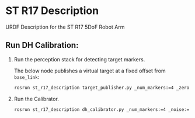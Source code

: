 # ST R17 Description

URDF Description for the ST R17 5DoF Robot Arm

## Run DH Calibration:

1. Run the perception stack for detecting target markers.

    The below node publishes a virtual target at a fixed offset from `base_link`:
    
    ```bash
    rosrun st_r17_description target_publisher.py _num_markers:=4 _zero:=false _rate:=100
    ```

2. Run the Calibrator.
    ```bash
    rosrun st_r17_description dh_calibrator.py _num_markers:=4 _noise:=False
    ```

